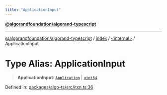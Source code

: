 ```yaml
---
title: "ApplicationInput"
---
```


[**@algorandfoundation/algorand-typescript**](../../../README.md)

***

[@algorandfoundation/algorand-typescript](../../../README.md) / [index](../../README.md) / [\<internal\>](../README.md) / ApplicationInput

# Type Alias: ApplicationInput

> **ApplicationInput**: [`Application`](../../type-aliases/Application.md) \| [`uint64`](../../type-aliases/uint64.md)

Defined in: [packages/algo-ts/src/itxn.ts:36](https://github.com/algorandfoundation/puya-ts/blob/main/packages/algo-ts/src/itxn.ts#L36)
